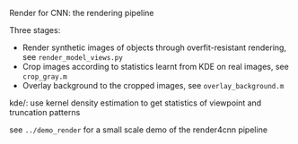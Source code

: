 Render for CNN: the rendering pipeline

Three stages:
 - Render synthetic images of objects through overfit-resistant rendering, see `render_model_views.py`
 - Crop images according to statistics learnt from KDE on real images, see `crop_gray.m`
 - Overlay background to the cropped images, see `overlay_background.m`

kde/: use kernel density estimation to get statistics of viewpoint and truncation patterns

see `../demo_render` for a small scale demo of the render4cnn pipeline
